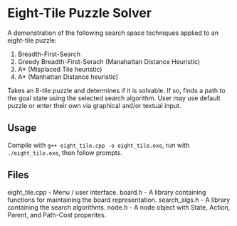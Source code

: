 # Eight-Tile Puzzle Solver
A demonstration of the following search space techniques applied to an eight-tile puzzle:
1. Breadth-First-Search
2. Greedy Breadth-First-Serach (Manahattan Distance Heuristic)
3. A* (Misplaced Tile heuristic)
4. A* (Manhattan Distance heuristic)

Takes an 8-tile puzzle and determines if it is solvable. If so, finds a path to the goal state using the selected search algorithm. User may use default puzzle or enter their own via graphical and/or textual input.

## Usage
Compile with `g++ eight_tile.cpp -o eight_tile.exe`, run with `./eight_tile.exe`, then follow prompts.

## Files
eight_tile.cpp - Menu / user interface.
board.h - A library containing functions for maintaining the board representation.
search_algs.h - A library containing the search algorithms.
node.h - A node object with State, Action, Parent, and Path-Cost properites.
